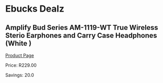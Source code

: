
# Ebucks Dealz
## Amplify Bud Series AM-1119-WT True Wireless Sterio Earphones and Carry Case Headphones (White )
[Product Page](https://www.ebucks.com/web/shop/productSelected.do?prodId=1161800016&catId=375509364)

Price: R229.00

Savings: 20.0


	